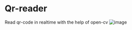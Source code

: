 # Qr-reader
Read qr-code in realtime with the help of open-cv 
![image](https://github.com/vedi9969/Qr-reader/assets/85897945/2b96a6b1-b180-4d67-9fdf-12a20b47d7d4)


